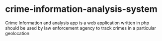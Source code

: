 # crime-information-analysis-system
Crime Information and analysis app is a web application written in php should be used by law enforcement agency to track crimes in a particular geolocation  
